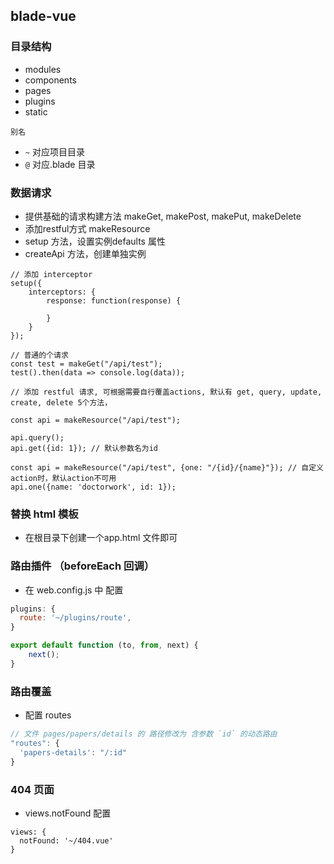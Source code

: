 ## blade-vue

### 目录结构

- modules
- components
- pages
- plugins
- static

`别名`

- `~` 对应项目目录
- `@` 对应.blade 目录

### 数据请求

- 提供基础的请求构建方法 makeGet, makePost, makePut, makeDelete
- 添加restful方式 makeResource
- setup 方法，设置实例defaults 属性
- createApi 方法，创建单独实例

```
// 添加 interceptor
setup({
	interceptors: {
		response: function(response) {

		}
	}
});
```

```
// 普通的个请求
const test = makeGet("/api/test");
test().then(data => console.log(data));

// 添加 restful 请求, 可根据需要自行覆盖actions, 默认有 get, query, update, create, delete 5个方法，

const api = makeResource("/api/test");

api.query();
api.get({id: 1}); // 默认参数名为id

const api = makeResource("/api/test", {one: "/{id}/{name}"}); // 自定义action时，默认action不可用
api.one({name: 'doctorwork', id: 1}); 

```

### 替换 html 模板

- 在根目录下创建一个app.html 文件即可

### 路由插件 （beforeEach 回调）

- 在 web.config.js 中 配置 

``` js
plugins: {
  route: '~/plugins/route',
}
```

``` js
export default function (to, from, next) {
	next();
}
```

### 路由覆盖
- 配置 routes 

``` js
// 文件 pages/papers/details 的 路径修改为 含参数 `id` 的动态路由
"routes": {
  'papers-details': "/:id"
}
```

### 404 页面

- views.notFound 配置

```
views: {
  notFound: '~/404.vue'
}
```